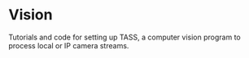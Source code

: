 # Vision
Tutorials and code for setting up TASS, a computer vision program to process local or IP camera streams.
